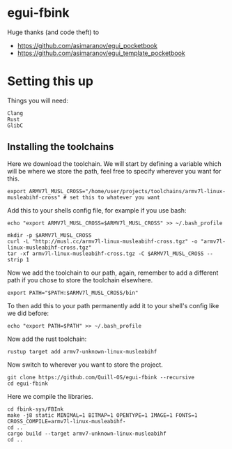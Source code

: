 # egui-fbink

Huge thanks (and code theft) to
- https://github.com/asimaranov/egui_pocketbook
- https://github.com/asimaranov/egui_template_pocketbook

# Setting this up
Things you will need:
```
Clang
Rust
GlibC
```

## Installing the toolchains

Here we download the toolchain.
We will start by defining a variable which will be where we store the path, feel free to specify wherever you want for this.
```
export ARMV7l_MUSL_CROSS="/home/user/projects/toolchains/armv7l-linux-musleabihf-cross" # set this to whatever you want
```
Add this to your shells config file, for example if you use bash:
```
echo "export ARMV7l_MUSL_CROSS=$ARMV7l_MUSL_CROSS" >> ~/.bash_profile 
```

```
mkdir -p $ARMV7l_MUSL_CROSS
curl -L "http://musl.cc/armv7l-linux-musleabihf-cross.tgz" -o "armv7l-linux-musleabihf-cross.tgz"
tar -xf armv7l-linux-musleabihf-cross.tgz -C $ARMV7l_MUSL_CROSS --strip 1
```

Now we add the toolchain to our path, again, remember to add a different path if you chose to store the toolchain elsewhere.
```
export PATH="$PATH:$ARMV7l_MUSL_CROSS/bin"
```
To then add this to your path permanently add it to your shell's config like we did before:
```
echo "export PATH=$PATH" >> ~/.bash_profile 
```

Now add the rust toolchain:
```
rustup target add armv7-unknown-linux-musleabihf
```

Now switch to wherever you want to store the project.
```
git clone https://github.com/Quill-OS/egui-fbink --recursive
cd egui-fbink
```

Here we compile the libraries.
```
cd fbink-sys/FBInk
make -j8 static MINIMAL=1 BITMAP=1 OPENTYPE=1 IMAGE=1 FONTS=1 CROSS_COMPILE=armv7l-linux-musleabihf-
cd ..
cargo build --target armv7-unknown-linux-musleabihf
cd .. 
```
